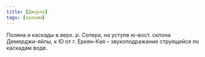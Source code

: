 ```yaml
---
title: [Джурла]
tags: [ороним]
---
```


Поляна и каскады в верх. р. Сотера, на уступе ю-вост. склона Демерджи-яйлы, к Ю
от г. Еркян-Кая – звукоподражание струящейся по каскадам воде.

